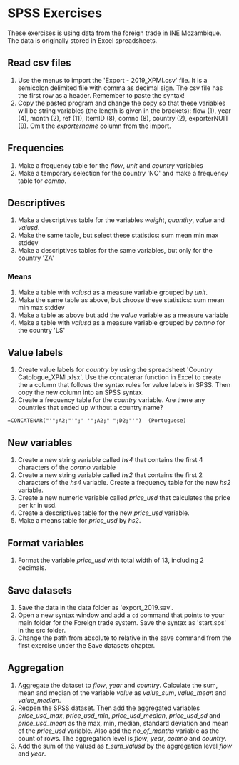 # SPSS Exercises
These exercises is using data from the foreign trade in INE Mozambique. The data is originally stored in Excel spreadsheets. 
## Read csv files
1. Use the menus to import the 'Export - 2019_XPMI.csv' file. It is a semicolon delimited file with comma as decimal sign. The csv file has the first row as a header. Remember to paste the syntax!
2. Copy the pasted program and change the copy so that these variables will be string variables (the length is given in the brackets): flow (1), year (4), month (2), ref (11), ItemID (8), comno (8), country (2), exporterNUIT (9). Omit the *exportername* column from the import.

## Frequencies
1. Make a frequency table for the *flow*, *unit* and *country* variables
2. Make a temporary selection for the country 'NO' and make a frequency table for *comno*.

## Descriptives
1. Make a descriptives table for the variables *weight*, *quantity*, *value* and *valusd*.
2. Make the same table, but select these statistics: sum mean min max stddev
3. Make a descriptives tables for the same variables, but only for the country 'ZA'

### Means
1. Make a table with *valusd* as a measure variable grouped by *unit*.
2. Make the same table as above, but choose these statistics:  sum mean min max stddev
3. Make a table as above but add the *value* variable as a measure variable
4. Make a table with *valusd* as a measure variable grouped by *comno* for the country 'LS'


## Value labels
1. Create value labels for *country* by using the spreadsheet 'Country Catologue_XPMI.xlsx'. Use the concatenar function in Excel to create the a column that follows the syntax rules for value labels in SPSS. Then copy the new column into an SPSS syntax.
2. Create a frequency table for the *country* variable. Are there any countries that ended up without a country name?

``` excel
=CONCATENAR("'";A2;"'";" '";A2;" ";D2;"'")  (Portuguese)
```

## New variables
1. Create a new string variable called *hs4* that contains the first 4 characters of the *comno* variable
2. Create a new string variable called *hs2* that contains the first 2 characters of the *hs4* variable. Create a frequency table for the new *hs2* variable.
3. Create a new numeric variable called *price_usd* that calculates the price per kr in usd. 
4. Create a descriptives table for the new *price_usd* variable. 
5. Make a means table for *price_usd* by *hs2*.

## Format variables
1. Format the variable *price_usd* with total width of 13, including 2 decimals.

## Save datasets
1. Save the data in the data folder as 'export_2019.sav'.
2. Open a new syntax window and add a `cd` command that points to your main folder for the Foreign trade system. Save the syntax as 'start.sps' in the src folder.
3. Change the path from absolute to relative in the save command from the first exercise under the Save datasets chapter.

## Aggregation
1. Aggregate the dataset to *flow*, *year* and *country*. Calculate the sum, mean and median of the variable *value* as *value_sum*, *value_mean* and *value_median*. 
2. Reopen the SPSS dataset. Then add the aggregated variables *price_usd_max*, *price_usd_min*, *price_usd_median*, *price_usd_sd* and *price_usd_mean* as the max, min, median, standard deviation and mean of the *price_usd* variable. Also add the *no_of_months* variable as the count of rows. The aggregation level is *flow*, *year*, *comno* and *country*.
3. Add the sum of the valusd as *t_sum_valusd* by the aggregation level *flow* and *year*.